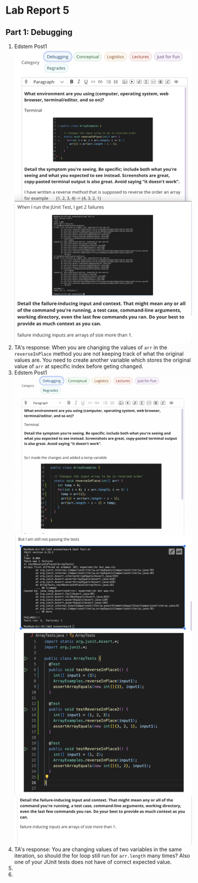 # Lab Report 5
## Part 1: Debugging

1. Edstem Post1 ![Image](post1.png) ![Image](post2.png)
2. TA's response: When you are changing the values of `arr` in the `reverseInPlace` method you are not keeping track of what the original values are. You need to create another variable which stores the original value of `arr` at specific index before geting changed. 
3. Edstem Post1 ![Image](post3.png) ![Image](post_4.png) ![Image](post_5.png) ![Image](post6.png)
4. TA's response: You are changing values of two variables in the same iteration, so should the for loop still run for `arr.length` many times? Also one of your JUnit tests does not have of correct expected value.
5. 
6. 
